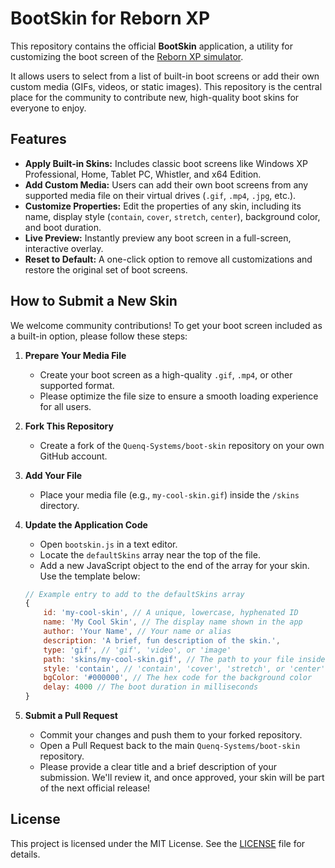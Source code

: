 # BootSkin for Reborn XP

This repository contains the official **BootSkin** application, a utility for customizing the boot screen of the [Reborn XP simulator](https://xp.quenq.com).

It allows users to select from a list of built-in boot screens or add their own custom media (GIFs, videos, or static images). This repository is the central place for the community to contribute new, high-quality boot skins for everyone to enjoy.

## Features

*   **Apply Built-in Skins:** Includes classic boot screens like Windows XP Professional, Home, Tablet PC, Whistler, and x64 Edition.
*   **Add Custom Media:** Users can add their own boot screens from any supported media file on their virtual drives (`.gif`, `.mp4`, `.jpg`, etc.).
*   **Customize Properties:** Edit the properties of any skin, including its name, display style (`contain`, `cover`, `stretch`, `center`), background color, and boot duration.
*   **Live Preview:** Instantly preview any boot screen in a full-screen, interactive overlay.
*   **Reset to Default:** A one-click option to remove all customizations and restore the original set of boot screens.

## How to Submit a New Skin

We welcome community contributions! To get your boot screen included as a built-in option, please follow these steps:

1.  **Prepare Your Media File**
    *   Create your boot screen as a high-quality `.gif`, `.mp4`, or other supported format.
    *   Please optimize the file size to ensure a smooth loading experience for all users.

2.  **Fork This Repository**
    *   Create a fork of the `Quenq-Systems/boot-skin` repository on your own GitHub account.

3.  **Add Your File**
    *   Place your media file (e.g., `my-cool-skin.gif`) inside the `/skins` directory.

4.  **Update the Application Code**
    *   Open `bootskin.js` in a text editor.
    *   Locate the `defaultSkins` array near the top of the file.
    *   Add a new JavaScript object to the end of the array for your skin. Use the template below:

    ```javascript
    // Example entry to add to the defaultSkins array
    { 
        id: 'my-cool-skin', // A unique, lowercase, hyphenated ID
        name: 'My Cool Skin', // The display name shown in the app
        author: 'Your Name', // Your name or alias
        description: 'A brief, fun description of the skin.',
        type: 'gif', // 'gif', 'video', or 'image'
        path: 'skins/my-cool-skin.gif', // The path to your file inside the /skins folder
        style: 'contain', // 'contain', 'cover', 'stretch', or 'center'
        bgColor: '#000000', // The hex code for the background color
        delay: 4000 // The boot duration in milliseconds
    }
    ```

5.  **Submit a Pull Request**
    *   Commit your changes and push them to your forked repository.
    *   Open a Pull Request back to the main `Quenq-Systems/boot-skin` repository.
    *   Please provide a clear title and a brief description of your submission. We'll review it, and once approved, your skin will be part of the next official release!

## License

This project is licensed under the MIT License. See the [LICENSE](LICENSE) file for details.